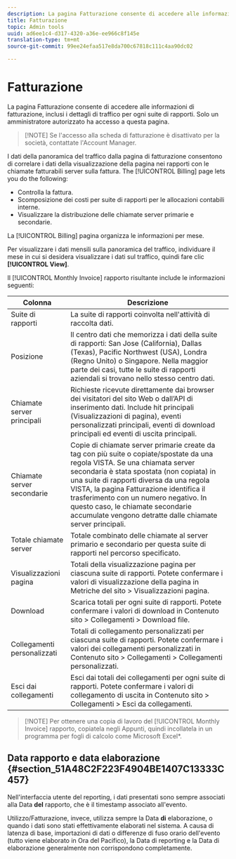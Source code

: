 ```yaml
---
description: La pagina Fatturazione consente di accedere alle informazioni di fatturazione, inclusi i dettagli di traffico per ogni suite di rapporti. Solo un amministratore autorizzato ha accesso a questa pagina.
title: Fatturazione
topic: Admin tools
uuid: ad6ee1c4-d317-4320-a36e-ee966c8f145e
translation-type: tm+mt
source-git-commit: 99ee24efaa517e8da700c67818c111c4aa90dc02

---
```



# Fatturazione

La pagina Fatturazione consente di accedere alle informazioni di fatturazione, inclusi i dettagli di traffico per ogni suite di rapporti. Solo un amministratore autorizzato ha accesso a questa pagina.

> [!NOTE] Se l'accesso alla scheda di fatturazione è disattivato per la società, contattate l'Account Manager.

I dati della panoramica del traffico dalla pagina di fatturazione consentono di correlare i dati della visualizzazione della pagina nei rapporti con le chiamate fatturabili server sulla fattura. The [!UICONTROL Billing] page lets you do the following:

* Controlla la fattura.
* Scomposizione dei costi per suite di rapporti per le allocazioni contabili interne.
* Visualizzare la distribuzione delle chiamate server primarie e secondarie.

La [!UICONTROL Billing] pagina organizza le informazioni per mese.

Per visualizzare i dati mensili sulla panoramica del traffico, individuare il mese in cui si desidera visualizzare i dati sul traffico, quindi fare clic **[!UICONTROL View]**.

Il [!UICONTROL Monthly Invoice] rapporto risultante include le informazioni seguenti:

| Colonna | Descrizione |
|--- |--- |
| Suite di rapporti | La suite di rapporti coinvolta nell'attività di raccolta dati. |
| Posizione | Il centro dati che memorizza i dati della suite di rapporti: San Jose (California), Dallas (Texas), Pacific Northwest (USA), Londra (Regno Unito) o Singapore. Nella maggior parte dei casi, tutte le suite di rapporti aziendali si trovano nello stesso centro dati. |
| Chiamate server principali | Richieste ricevute direttamente dai browser dei visitatori del sito Web o dall’API di inserimento dati. Include hit principali (Visualizzazioni di pagina), eventi personalizzati principali, eventi di download principali ed eventi di uscita principali. |
| Chiamate server secondarie | Copie di chiamate server primarie create da tag con più suite o copiate/spostate da una regola VISTA.  Se una chiamata server secondaria è stata spostata (non copiata) in una suite di rapporti diversa da una regola VISTA, la pagina Fatturazione identifica il trasferimento con un numero negativo. In questo caso, le chiamate secondarie accumulate vengono detratte dalle chiamate server principali. |
| Totale chiamate server | Totale combinato delle chiamate al server primario e secondario per questa suite di rapporti nel percorso specificato. |
| Visualizzazioni pagina | Totali della visualizzazione pagina per ciascuna suite di rapporti. Potete confermare i valori di visualizzazione della pagina in Metriche del sito &gt; Visualizzazioni pagina. |
| Download | Scarica totali per ogni suite di rapporti. Potete confermare i valori di download in Contenuto sito &gt; Collegamenti &gt; Download file. |
| Collegamenti personalizzati | Totali di collegamento personalizzati per ciascuna suite di rapporti. Potete confermare i valori dei collegamenti personalizzati in Contenuto sito &gt; Collegamenti &gt; Collegamenti personalizzati. |
| Esci dai collegamenti | Esci dai totali dei collegamenti per ogni suite di rapporti. Potete confermare i valori di collegamento di uscita in Contenuto sito &gt; Collegamenti &gt; Esci da collegamenti. |

> [!NOTE] Per ottenere una copia di lavoro del [!UICONTROL Monthly Invoice] rapporto, copiatela negli Appunti, quindi incollatela in un programma per fogli di calcolo come Microsoft Excel*.

## Data rapporto e data elaborazione {#section_51A48C2F223F4904BE1407C13333C457}

Nell'interfaccia utente del reporting, i dati presentati sono sempre associati alla Data **del** rapporto, che è il timestamp associato all'evento.

Utilizzo/Fatturazione, invece, utilizza sempre la Data **di** elaborazione, o quando i dati sono stati effettivamente elaborati nel sistema. A causa di latenza di base, importazioni di dati o differenze di fuso orario dell'evento (tutto viene elaborato in Ora del Pacifico), la Data di reporting e la Data di elaborazione generalmente non corrispondono completamente.
